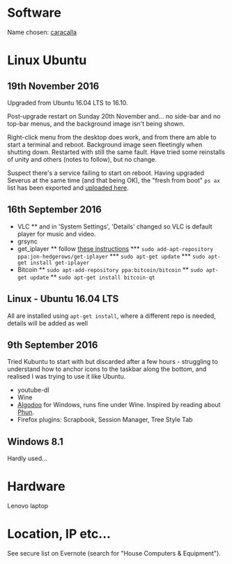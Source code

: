 # Software

Name chosen: [caracalla](http://www.roman-emperors.org/caracala.htm)

# Linux Ubuntu

## 19th November 2016
Upgraded from Ubuntu 16.04 LTS to 16.10.

Post-upgrade restart on Sunday 20th November and... no side-bar and no top-bar menus, and the background image isn't being shown.

Right-click menu from the desktop does work, and from there am able to start a terminal and reboot.  Background image seen fleetingly when shutting down.  Restarted with still the same fault.  Have tried some reinstalls of unity and others (notes to follow), but no change.

Suspect there's a service failing to start on reboot.  Having upgraded Severus at the same time (and that being OK), the "fresh from boot" `ps ax` list has been exported and [uploaded here](https://github.com/cjjmccray/home_machines/blob/master/severus_process_list.txt).

## 16th September 2016
* VLC
** and in 'System Settings', 'Details' changed so VLC is default player for music and video.
* grsync
* get_iplayer
** follow [these instructions](http://www.christopherdowning.co.uk/2012/01/11/a-basic-get_iplayer-tutorial/)
*** `sudo add-apt-repository ppa:jon-hedgerows/get-iplayer`
*** `sudo apt-get update`
*** `sudo apt-get install get-iplayer`
* Bitcoin
** `sudo apt-add-repository ppa:bitcoin/bitcoin`
** `sudo apt-get update`
** `sudo apt-get install bitcoin-qt`

## Linux - Ubuntu 16.04 LTS
All are installed using `apt-get install`, where a different repo is needed, details will be added as well
## 9th September 2016
Tried Kubuntu to start with but discarded after a few hours - struggling to understand how to anchor icons to the taskbar along the bottom, and realised I was trying to use it like Ubuntu.
* youtube-dl
* Wine
* [Algodoo](http://www.algodoo.com/) for Windows, runs fine under Wine.  Inspired by reading about [Phun](https://en.wikipedia.org/wiki/Phun).
* Firefox plugins: Scrapbook, Session Manager, Tree Style Tab

## Windows 8.1
Hardly used...


# Hardware
Lenovo laptop


# Location, IP etc...
See secure list on Evernote (search for "House Computers & Equipment").
